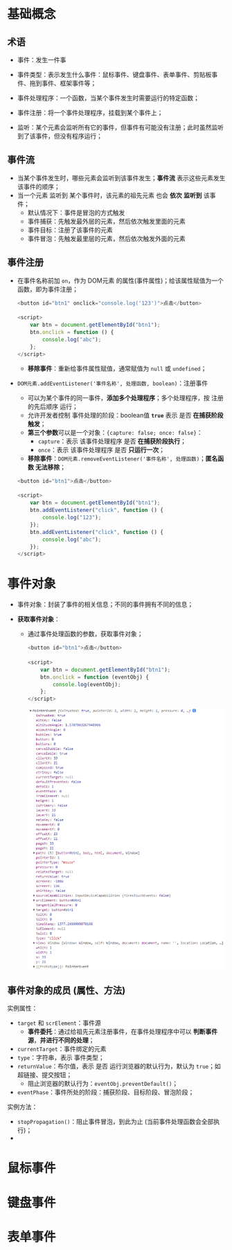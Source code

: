 # 基础概念

## 术语

- 事件：发生一件事
- 事件类型：表示发生什么事件：鼠标事件、键盘事件、表单事件、剪贴板事件、拖到事件、框架事件等；
- 事件处理程序：一个函数，当某个事件发生时需要运行的特定函数；
- 事件注册：将一个事件处理程序，挂载到某个事件上；



- 监听：某个元素会监听所有它的事件，但事件有可能没有注册；此时虽然监听到了该事件，但没有程序运行；



## 事件流

- 当某个事件发生时，哪些元素会监听到该事件发生；**事件流** 表示这些元素发生该事件的顺序；
- 当一个元素 监听到 某个事件时，该元素的祖先元素 也会 **依次** **监听到** 该事件；
  - 默认情况下：事件是冒泡的方式触发
  - 事件捕获：先触发最外层的元素，然后依次触发里面的元素
  - 事件目标：注册了该事件的元素
  - 事件冒泡：先触发最里层的元素，然后依次触发外面的元素



## 事件注册

- 在事件名称前加 `on`，作为 DOM元素 的属性(事件属性)；给该属性赋值为一个函数，即为事件注册；

  ```javascript
  <button id="btn1" onclick="console.log('123')">点击</button>
  
  <script>
      var btn = document.getElementById("btn1");
      btn.onclick = function () {
          console.log("abc");
      };
  </script>
  ```

  - **移除事件**：重新给事件属性赋值，通常赋值为 `null` 或 `undefined`；



- `DOM元素.addEventListener('事件名称', 处理函数, boolean)`：注册事件

  - 可以为某个事件的同一事件，**添加多个处理程序**；多个处理程序，按 注册的先后顺序 运行；
  - 允许开发者控制 事件处理的阶段：boolean值 **`true`** 表示 是否 **在捕获阶段触发**；
  - **第三个参数**可以是一个对象：`{capture: false; once: false}`：
    - `capture`：表示 该事件处理程序 是否 **在捕获阶段执行**；
    - `once`：表示 该事件处理程序 是否 **只运行一次**；
  - **移除事件**：`DOM元素.removeEventListener('事件名称', 处理函数)`；**匿名函数 无法移除**；

  ```javascript
  <button id="btn1">点击</button>
  
  <script>
      var btn = document.getElementById("btn1");
      btn.addEventListener("click", function () {
          console.log("123");
      });
      btn.addEventListener("click", function () {
          console.log("abc");
      });
  </script>
  ```

  



# 事件对象

- 事件对象：封装了事件的相关信息；不同的事件拥有不同的信息；

- **获取事件对象**：

  - 通过事件处理函数的参数，获取事件对象；

    ```javascript
    <button id="btn1">点击</button>
    
    <script>
        var btn = document.getElementById("btn1");
        btn.onclick = function (eventObj) {
            console.log(eventObj);
        };
    </script>
    ```

    ![image-20221025220239325](.image/5.Event/image-20221025220239325.png)

    

## 事件对象的成员 (属性、方法)

实例属性：

- `target` 和 `scrElement`：事件源
  - **事件委托**：通过给祖先元素注册事件，在事件处理程序中可以 **判断事件源**，**并进行不同的处理**；
- `currentTarget`：事件绑定的元素
- `type`：字符串，表示 事件类型；
- `returnValue`：布尔值，表示 是否 运行浏览器的默认行为，默认为 `true`；如超链接、提交按钮；
  - 阻止浏览器的默认行为：`eventObj.preventDefault()`；
- `eventPhase`：事件所处的阶段：捕获阶段、目标阶段、冒泡阶段；



实例方法：

- `stopPropagation()`：阻止事件冒泡，到此为止 (当前事件处理函数会全部执行)；
- 





# 鼠标事件









# 键盘事件









# 表单事件





